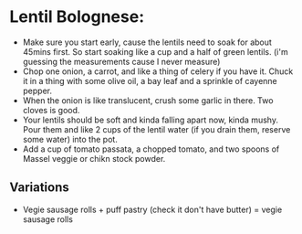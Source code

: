 # Lentil Bolognese:

- Make sure you start early, cause the lentils need to soak for about 45mins
  first. So start soaking like a cup and a half of green lentils.  (i'm
  guessing the measurements cause I never measure)
- Chop one onion, a carrot, and like a thing of celery if you have it. Chuck it
  in a thing with some olive oil, a bay leaf and a sprinkle of cayenne pepper.
- When the onion is like translucent, crush some garlic in there. Two cloves is
  good.
- Your lentils should be soft and kinda falling apart now, kinda mushy. Pour
  them and like 2 cups of the lentil water (if you drain them, reserve some
  water) into the pot.
- Add a cup of tomato passata, a chopped tomato, and two spoons of Massel
  veggie or chikn stock powder.

## Variations
-  Vegie sausage rolls + puff pastry (check it don't have butter) = vegie
   sausage rolls

